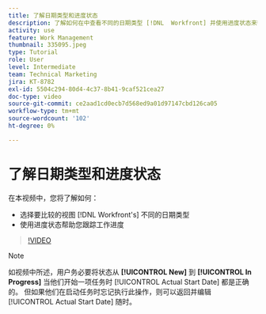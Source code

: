 ```yaml
---
title: 了解日期类型和进度状态
description: 了解如何在中查看不同的日期类型 [!DNL  Workfront] 并使用进度状态来帮助您跟踪工作进度。
activity: use
feature: Work Management
thumbnail: 335095.jpeg
type: Tutorial
role: User
level: Intermediate
team: Technical Marketing
jira: KT-8782
exl-id: 5504c294-80d4-4c37-8b41-9caf521cea27
doc-type: video
source-git-commit: ce2aad1cd0ecb7d568ed9a01d97147cbd126ca05
workflow-type: tm+mt
source-wordcount: '102'
ht-degree: 0%

---
```


# 了解日期类型和进度状态

在本视频中，您将了解如何：

* 选择要比较的视图 [!DNL Workfront's] 不同的日期类型
* 使用进度状态帮助您跟踪工作进度

>[!VIDEO](https://video.tv.adobe.com/v/335095/?quality=12&learn=on)

>[!NOTE]
>
>如视频中所述，用户务必要将状态从 **[!UICONTROL New]** 到 **[!UICONTROL In Progress]** 当他们开始一项任务时 [!UICONTROL Actual Start Date] 都是正确的。 但如果他们在启动任务时忘记执行此操作，则可以返回并编辑 [!UICONTROL Actual Start Date] 随时。


<!---
Task progress status overview
Definitions for the project, task, and issue dates within Workfront
Project timelines
--->
